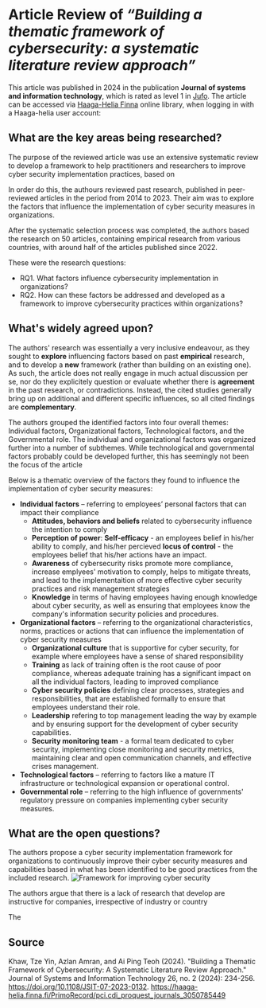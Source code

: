 # Article Review of *“Building a thematic framework of cybersecurity: a systematic literature review approach”*

This article was published in 2024 in the publication **Journal of systems and information technology**, which is rated as level 1 in [Jufo](https://jfp.csc.fi/jufoportal?Jufo_ID=75387). 
The article can be accessed via [Haaga-Helia Finna](https://haaga-helia.finna.fi/PrimoRecord/pci.cdi_proquest_journals_3050785449) online library, when logging in with a Haaga-helia user account: 

## What are the key areas being researched?

The purpose of the reviewed article was use an extensive systematic review to develop a framework to help practitioners and researchers to improve cyber security implementation practices, based on 

In order do this, the authours reviewed past research, published in peer-reviewed articles in the period from 2014 to 2023. Their aim was to explore the factors that influence the implementation of cyber security measures in organizations.

After the systematic selection process was completed, the authors based the research on 50 articles, containing empirical research from various countries, with around half of the articles published since 2022.

These were the research questions:
- RQ1. What factors influence cybersecurity implementation in organizations? 
- RQ2. How can these factors be addressed and developed as a framework to improve cybersecurity practices within organizations?

## What's widely agreed upon? 

The authors' research was essentially a very inclusive endeavour, as they sought to **explore** influencing factors based on past **empirical** research, and to develop a **new** framework (rather than building on an existing one). As such, the article does not really engage in much actual discussion per se, nor do they explicitely question or evaluate whether there is **agreement** in the past research, or contradictions. Instead, the cited studies generally bring up on additional and different specific influences, so all cited findings are **complementary**. 

The authors grouped the identified factors into four overall themes: Individual factors, Organizational factors, Technological factors, and the Governmental role. The individual and organizational factors was organized further into a number of subthemes. While technological and governmental factors probably could be developed further, this has seemingly not been the focus of the article

Below is a thematic overview of the factors they found to influence the implementation of cyber security measures:

- **Individual factors** – referring to employees’ personal factors that can impact their compliance
    - **Attitudes, behaviors and beliefs** related to cybersecurity influence the intention to comply
    - **Perception of power**:  **Self-efficacy** - an employees belief in his/her ability to comply, and his/her percieved **locus of control** - the employees belief that his/her actions have an impact.
    - **Awareness** of cybersecurity risks promote more compliance, increase emplyees' motivation to comply, helps to mitigate threats, and lead to the implementaition of more effective cyber security practices and risk management strategies
    - **Knowledge** in terms of having employees having enough knowledge about cyber security, as well as ensuring that employees know the company's information security policies and procedures.
- **Organizational factors** – referring to the organizational characteristics, norms, practices or actions that can influence the implementation of cyber security measures
    - **Organizational culture** that is supportive for cyber security, for example where employees have a sense of shared responsibility
    - **Training** as lack of training often is the root cause of poor compliance, whereas adequate training has a significant impact on all the individual factors, leading to improved compliance
    - **Cyber security policies** defining clear processes, strategies and responsibilities, that are established formally to ensure that employees understand their role.
    - **Leadership** refering to top management leading the way by example and by ensuring support for the development of cyber security capabilities.
    - **Security monitoring team** - a formal team dedicated to cyber security, implementing close monitoring and security metrics, maintaining clear and open communication channels, and effective crises management.
- **Technological factors** – referring to factors like a mature IT infrastructure or technological expansion or operational control.
- **Governmental role** – referring to the high influence of governments' regulatory pressure on companies implementing cyber security measures.


## What are the open questions? 
The authors propose a cyber security implementation framework for organizations to continuously improve their cyber security measures and capabilities based in what has been identified to be good practices from the included research.
![Framework for improving cyber security](https://chenetteegeberg.github.io/cyber-security-course/Framework.png "Framework for improving cyber security")

The authors argue that there is a lack of research that develop are instructive for companies, irrespective of industry or country


The 

## Source
Khaw, Tze Yin, Azlan Amran, and Ai Ping Teoh (2024). "Building a Thematic Framework of Cybersecurity: A Systematic Literature Review Approach." Journal of Systems and Information Technology 26, no. 2 (2024): 234-256. https://doi.org/10.1108/JSIT-07-2023-0132.
https://haaga-helia.finna.fi/PrimoRecord/pci.cdi_proquest_journals_3050785449  
